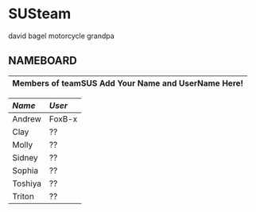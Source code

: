 # SUSteam
david bagel motorcycle grandpa

## NAMEBOARD 

| Members of teamSUS Add Your Name and UserName Here! |
|:----------------------------------------------------|

| *Name* | *User* |
|:-------|:-------|
| Andrew   | FoxB-x |
| Clay     | ?? |
| Molly    | ?? |
| Sidney   | ?? |
| Sophia   | ?? |
| Toshiya  | ?? |
| Triton   | ?? |
